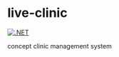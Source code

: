 # live-clinic

[![.NET](https://github.com/koskedk/live-clinic/actions/workflows/dotnet.yml/badge.svg)](https://github.com/koskedk/live-clinic/actions/workflows/dotnet.yml)

concept clinic  management system
